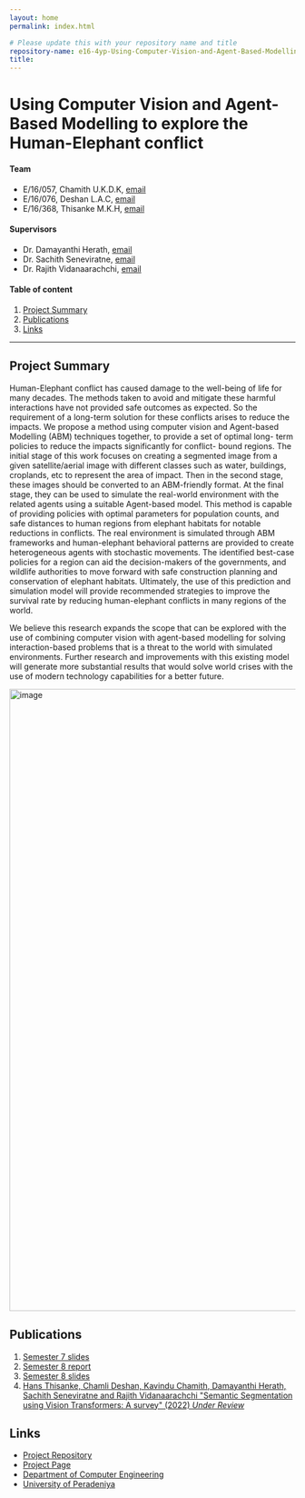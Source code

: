 ```yaml
---
layout: home
permalink: index.html

# Please update this with your repository name and title
repository-name: e16-4yp-Using-Computer-Vision-and-Agent-Based-Modelling-to-Explore-the-Human-Elephant-Conflict
title:
---
```


[comment]: # "This is the standard layout for the project, but you can clean this and use your own template"

# Using Computer Vision and Agent-Based Modelling to explore the Human-Elephant conflict

#### Team

- E/16/057, Chamith U.K.D.K, [email](mailto:e16057@eng.pdn.ac.lk)
- E/16/076, Deshan L.A.C, [email](mailto:e16076@eng.pdn.ac.lk)
- E/16/368, Thisanke M.K.H, [email](mailto:e16368@eng.pdn.ac.lk)

#### Supervisors

- Dr. Damayanthi Herath, [email](mailto:damayanthiherath@eng.pdn.ac.lk)
- Dr. Sachith Seneviratne, [email](mailto:sachith.seneviratne@unimelb.edu.au)
- Dr. Rajith Vidanaarachchi, [email](mailto:rajith.vidanaarachchi@unimelb.edu.au)

#### Table of content

1. [Project Summary](#project-summary)
2. [Publications](#publications)
3. [Links](#links)

---

## Project Summary

Human-Elephant conflict has caused damage to the
well-being of life for many decades. The methods taken to avoid
and mitigate these harmful interactions have not provided safe
outcomes as expected. So the requirement of a long-term solution
for these conflicts arises to reduce the impacts. We propose
a method using computer vision and Agent-based Modelling
(ABM) techniques together, to provide a set of optimal long-
term policies to reduce the impacts significantly for conflict-
bound regions. The initial stage of this work focuses on creating
a segmented image from a given satellite/aerial image with
different classes such as water, buildings, croplands, etc to
represent the area of impact. Then in the second stage, these
images should be converted to an ABM-friendly format. At
the final stage, they can be used to simulate the real-world
environment with the related agents using a suitable Agent-based
model. This method is capable of providing policies with optimal
parameters for population counts, and safe distances to human
regions from elephant habitats for notable reductions in conflicts.
The real environment is simulated through ABM frameworks
and human-elephant behavioral patterns are provided to create
heterogeneous agents with stochastic movements. The identified
best-case policies for a region can aid the decision-makers of
the governments, and wildlife authorities to move forward with
safe construction planning and conservation of elephant habitats.
Ultimately, the use of this prediction and simulation model will
provide recommended strategies to improve the survival rate by
reducing human-elephant conflicts in many regions of the world.

We believe this research expands the scope that can be
explored with the use of combining computer vision with
agent-based modelling for solving interaction-based problems
that is a threat to the world with simulated environments.
Further research and improvements with this existing model
will generate more substantial results that would solve world
crises with the use of modern technology capabilities for a
better future.

<img width="1095" alt="image" src="https://user-images.githubusercontent.com/59405594/220525567-51382a48-9405-478b-8528-f082046d02ce.png">

## Publications
1. [Semester 7 slides](https://docs.google.com/presentation/d/1T2sVkA180AaTghzwE8Q9yPhVt_3oj_0D5MgQr_NV7dY/edit?usp=sharing)
2. [Semester 8 report](./)
3. [Semester 8 slides](https://docs.google.com/presentation/d/1gyMvy4A_dPVk4KGqG9aY2cI8pPKA_r-0UanRG0x84dI/edit?usp=sharing)
4. [Hans Thisanke, Chamli Deshan, Kavindu Chamith, Damayanthi Herath, Sachith Seneviratne and Rajith Vidanaarachchi "Semantic Segmentation using Vision Transformers: A survey" (2022) _Under Review_](https://track.authorhub.elsevier.com/?uuid=6d4da08f-048a-4e86-8a4a-e0dce9a2eafb)

<!-- 4. Author 1, Author 2 and Author 3 "Research paper title" (2021). [PDF](./). -->



## Links

[//]: # ( NOTE: EDIT THIS LINKS WITH YOUR REPO DETAILS )

- [Project Repository](https://github.com/cepdnaclk/e16-4yp-Using-Computer-Vision-and-Agent-Based-Modelling-to-Explore-the-Human-Elephant-Conflict)
- [Project Page](https://cepdnaclk.github.io/e16-4yp-Using-Computer-Vision-and-Agent-Based-Modelling-to-Explore-the-Human-Elephant-Conflict/)
- [Department of Computer Engineering](http://www.ce.pdn.ac.lk/)
- [University of Peradeniya](https://pdn.ac.lk/)


[//]: # "Please refer this to learn more about Markdown syntax"
[//]: # "https://github.com/adam-p/markdown-here/wiki/Markdown-Cheatsheet"
